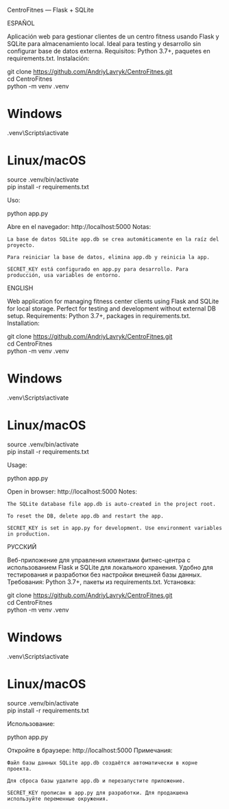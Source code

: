 CentroFitnes — Flask + SQLite

ESPAÑOL

Aplicación web para gestionar clientes de un centro fitness usando Flask y SQLite para almacenamiento local. Ideal para testing y desarrollo sin configurar base de datos externa.
Requisitos: Python 3.7+, paquetes en requirements.txt.
Instalación:

git clone https://github.com/AndriyLavryk/CentroFitnes.git  
cd CentroFitnes  
python -m venv .venv  
# Windows  
.venv\Scripts\activate  
# Linux/macOS  
source .venv/bin/activate  
pip install -r requirements.txt  

Uso:

python app.py  

Abre en el navegador: http://localhost:5000
Notas:

    La base de datos SQLite app.db se crea automáticamente en la raíz del proyecto.

    Para reiniciar la base de datos, elimina app.db y reinicia la app.

    SECRET_KEY está configurado en app.py para desarrollo. Para producción, usa variables de entorno.


ENGLISH

Web application for managing fitness center clients using Flask and SQLite for local storage. Perfect for testing and development without external DB setup.
Requirements: Python 3.7+, packages in requirements.txt.
Installation:

git clone https://github.com/AndriyLavryk/CentroFitnes.git  
cd CentroFitnes  
python -m venv .venv  
# Windows  
.venv\Scripts\activate  
# Linux/macOS  
source .venv/bin/activate  
pip install -r requirements.txt  

Usage:

python app.py  

Open in browser: http://localhost:5000
Notes:

    The SQLite database file app.db is auto-created in the project root.

    To reset the DB, delete app.db and restart the app.

    SECRET_KEY is set in app.py for development. Use environment variables in production.



РУССКИЙ

Веб-приложение для управления клиентами фитнес-центра с использованием Flask и SQLite для локального хранения. Удобно для тестирования и разработки без настройки внешней базы данных.
Требования: Python 3.7+, пакеты из requirements.txt.
Установка:

git clone https://github.com/AndriyLavryk/CentroFitnes.git  
cd CentroFitnes  
python -m venv .venv  
# Windows  
.venv\Scripts\activate  
# Linux/macOS  
source .venv/bin/activate  
pip install -r requirements.txt  

Использование:

python app.py  

Откройте в браузере: http://localhost:5000
Примечания:

    Файл базы данных SQLite app.db создаётся автоматически в корне проекта.

    Для сброса базы удалите app.db и перезапустите приложение.

    SECRET_KEY прописан в app.py для разработки. Для продакшена используйте переменные окружения.